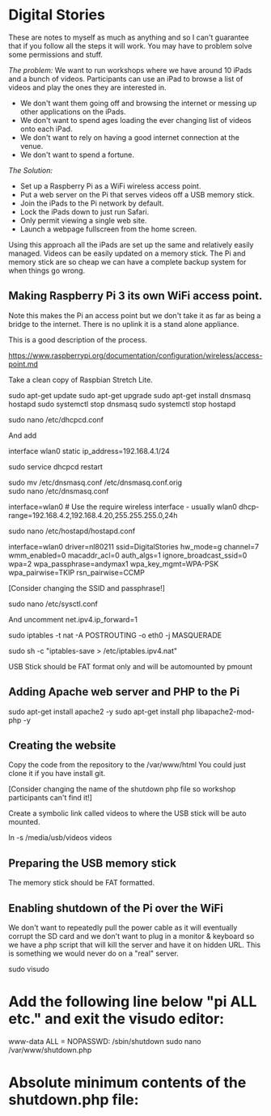 # Digital Stories

These are notes to myself as much as anything and so I can't guarantee that if you follow all the steps it will work. You may have to problem solve some permissions and stuff.

_The problem:_ We want to run workshops where we have around 10 iPads and a bunch of videos. Participants can use an iPad to browse a list of videos and play the ones they are interested in. 

- We don't want them going off and browsing the internet or messing up other applications on the iPads.
- We don't want to spend ages loading the ever changing list of videos onto each iPad.
- We don't want to rely on having a good internet connection at the venue.
- We don't want to spend a fortune.

_The Solution:_ 

- Set up a Raspberry Pi as a WiFi wireless access point.
- Put a web server on the Pi that serves videos off a USB memory stick.
- Join the iPads to the Pi network by default.
- Lock the iPads down to just run Safari.
- Only permit viewing a single web site.
- Launch a webpage fullscreen from the home screen.

Using this approach all the iPads are set up the same and relatively easily managed. Videos can be easily updated on a memory stick. The Pi and memory stick are so cheap we can have a complete backup system for when things go wrong.

## Making Raspberry Pi 3 its own WiFi access point. 

Note this makes the Pi an access point but we don't take it as far as being a bridge to the internet. There is no uplink it is a stand alone appliance.

This is a good description of the process.

https://www.raspberrypi.org/documentation/configuration/wireless/access-point.md

Take a clean copy of Raspbian Stretch Lite.

sudo apt-get update
sudo apt-get upgrade
sudo apt-get install dnsmasq hostapd
sudo systemctl stop dnsmasq
sudo systemctl stop hostapd

sudo nano /etc/dhcpcd.conf

And add 

 interface wlan0
    static ip_address=192.168.4.1/24

sudo service dhcpcd restart

sudo mv /etc/dnsmasq.conf /etc/dnsmasq.conf.orig  
sudo nano /etc/dnsmasq.conf

interface=wlan0      # Use the require wireless interface - usually wlan0
dhcp-range=192.168.4.2,192.168.4.20,255.255.255.0,24h

sudo nano /etc/hostapd/hostapd.conf

interface=wlan0
driver=nl80211
ssid=DigitalStories
hw_mode=g
channel=7
wmm_enabled=0
macaddr_acl=0
auth_algs=1
ignore_broadcast_ssid=0
wpa=2
wpa_passphrase=andymax1
wpa_key_mgmt=WPA-PSK
wpa_pairwise=TKIP
rsn_pairwise=CCMP

[Consider changing the SSID and passphrase!]

sudo nano /etc/sysctl.conf

And uncomment 
net.ipv4.ip_forward=1

sudo iptables -t nat -A  POSTROUTING -o eth0 -j MASQUERADE

sudo sh -c "iptables-save > /etc/iptables.ipv4.nat"

USB Stick should be FAT format only and will be automounted by pmount

## Adding  Apache web server and PHP to the Pi

sudo apt-get install apache2 -y
sudo apt-get install php libapache2-mod-php -y

## Creating the website

Copy the code from the repository to the /var/www/html You could just clone it if you have install git.

[Consider changing the name of the shutdown php file so workshop participants can't find it!]

Create a symbolic link called videos to where the USB stick will be auto mounted.

ln -s /media/usb/videos videos



## Preparing the USB memory stick

The memory stick should be FAT formatted.



## Enabling shutdown of the Pi over the WiFi

We don't want to repeatedly pull the power cable as it will eventually corrupt the SD card and we don't want to plug in a monitor & keyboard so we have a php script that will kill the server and have it on hidden URL. This is something we would never do on a "real" server.

sudo visudo
   # Add the following line below "pi ALL etc." and exit the visudo editor:
   www-data ALL = NOPASSWD: /sbin/shutdown
sudo nano /var/www/shutdown.php
   # Absolute minimum contents of the shutdown.php file:
   <?php system('sudo /sbin/shutdown -h now'); ?>



